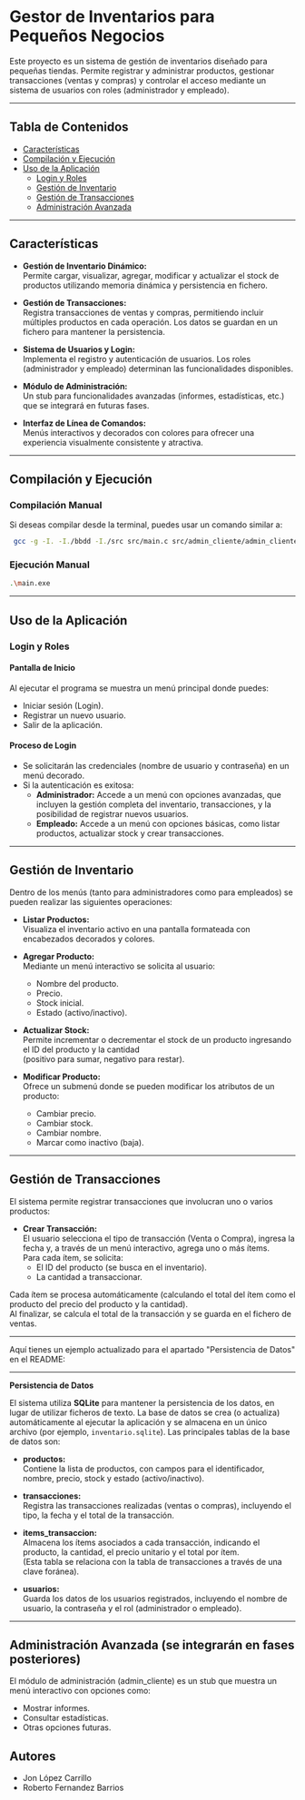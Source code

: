 # Gestor de Inventarios para Pequeños Negocios

Este proyecto es un sistema de gestión de inventarios diseñado para pequeñas tiendas. Permite registrar y administrar productos, gestionar transacciones (ventas y compras) y controlar el acceso mediante un sistema de usuarios con roles (administrador y empleado).

---

## Tabla de Contenidos

- [Características](#características)
- [Compilación y Ejecución](#compilación-y-ejecución)
- [Uso de la Aplicación](#uso-de-la-aplicación)
  - [Login y Roles](#login-y-roles)
  - [Gestión de Inventario](#gestión-de-inventario)
  - [Gestión de Transacciones](#gestión-de-transacciones)
  - [Administración Avanzada](#administración-avanzada)

---

## Características

- **Gestión de Inventario Dinámico:**  
  Permite cargar, visualizar, agregar, modificar y actualizar el stock de productos utilizando memoria dinámica y persistencia en fichero.

- **Gestión de Transacciones:**  
  Registra transacciones de ventas y compras, permitiendo incluir múltiples productos en cada operación. Los datos se guardan en un fichero para mantener la persistencia.

- **Sistema de Usuarios y Login:**  
  Implementa el registro y autenticación de usuarios. Los roles (administrador y empleado) determinan las funcionalidades disponibles.

- **Módulo de Administración:**  
  Un stub para funcionalidades avanzadas (informes, estadísticas, etc.) que se integrará en futuras fases.

- **Interfaz de Línea de Comandos:**  
  Menús interactivos y decorados con colores para ofrecer una experiencia visualmente consistente y atractiva.

---

## Compilación y Ejecución

### Compilación Manual

Si deseas compilar desde la terminal, puedes usar un comando similar a:

```bash
 gcc -g -I. -I./bbdd -I./src src/main.c src/admin_cliente/admin_cliente.c src/inventario/inventario.c src/login/login.c src/transacciones/transacciones.c src/usuarios/usuarios.c bbdd/db_init/db_init.c bbdd/sqlite/sqlite3.c -o main.exe
```

### Ejecución Manual

```bash
.\main.exe
```

---

## Uso de la Aplicación

### Login y Roles

#### Pantalla de Inicio

Al ejecutar el programa se muestra un menú principal donde puedes:

- Iniciar sesión (Login).
- Registrar un nuevo usuario.
- Salir de la aplicación.

#### Proceso de Login

- Se solicitarán las credenciales (nombre de usuario y contraseña) en un menú decorado.
- Si la autenticación es exitosa:
  - **Administrador:** Accede a un menú con opciones avanzadas, que incluyen la gestión completa del inventario, transacciones, y la posibilidad de registrar nuevos usuarios.
  - **Empleado:** Accede a un menú con opciones básicas, como listar productos, actualizar stock y crear transacciones.

---

## Gestión de Inventario

Dentro de los menús (tanto para administradores como para empleados) se pueden realizar las siguientes operaciones:

- **Listar Productos:**  
  Visualiza el inventario activo en una pantalla formateada con encabezados decorados y colores.

- **Agregar Producto:**  
  Mediante un menú interactivo se solicita al usuario:
  - Nombre del producto.
  - Precio.
  - Stock inicial.
  - Estado (activo/inactivo).

- **Actualizar Stock:**  
  Permite incrementar o decrementar el stock de un producto ingresando el ID del producto y la cantidad  
  (positivo para sumar, negativo para restar).

- **Modificar Producto:**  
  Ofrece un submenú donde se pueden modificar los atributos de un producto:
  - Cambiar precio.
  - Cambiar stock.
  - Cambiar nombre.
  - Marcar como inactivo (baja).

---

## Gestión de Transacciones

El sistema permite registrar transacciones que involucran uno o varios productos:

- **Crear Transacción:**  
  El usuario selecciona el tipo de transacción (Venta o Compra), ingresa la fecha y, a través de un menú interactivo, agrega uno o más ítems.  
  Para cada ítem, se solicita:
  - El ID del producto (se busca en el inventario).
  - La cantidad a transaccionar.

Cada ítem se procesa automáticamente (calculando el total del ítem como el producto del precio del producto y la cantidad).  
Al finalizar, se calcula el total de la transacción y se guarda en el fichero de ventas.

---

Aquí tienes un ejemplo actualizado para el apartado "Persistencia de Datos" en el README:

---

**Persistencia de Datos**

El sistema utiliza **SQLite** para mantener la persistencia de los datos, en lugar de utilizar ficheros de texto. La base de datos se crea (o actualiza) automáticamente al ejecutar la aplicación y se almacena en un único archivo (por ejemplo, `inventario.sqlite`). Las principales tablas de la base de datos son:

- **productos:**  
  Contiene la lista de productos, con campos para el identificador, nombre, precio, stock y estado (activo/inactivo).

- **transacciones:**  
  Registra las transacciones realizadas (ventas o compras), incluyendo el tipo, la fecha y el total de la transacción.

- **items_transaccion:**  
  Almacena los ítems asociados a cada transacción, indicando el producto, la cantidad, el precio unitario y el total por ítem.  
  (Esta tabla se relaciona con la tabla de transacciones a través de una clave foránea).

- **usuarios:**  
  Guarda los datos de los usuarios registrados, incluyendo el nombre de usuario, la contraseña y el rol (administrador o empleado).

---

## Administración Avanzada (se integrarán en fases posteriores)

El módulo de administración (admin_cliente) es un stub que muestra un menú interactivo con opciones como:

- Mostrar informes.
- Consultar estadísticas.
- Otras opciones futuras.

## Autores

- Jon López Carrillo
- Roberto Fernandez Barrios
